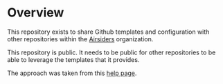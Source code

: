 # Overview

This repository exists to share Github templates and configuration with other repositories within the [Airsiders](https://github.com/orgs/Airsiders) organization.

This repository is public. It needs to be public for other repositories to be able to leverage the templates that it provides.

The approach was taken from this [help page](https://help.github.com/en/github/building-a-strong-community/creating-a-default-community-health-file).